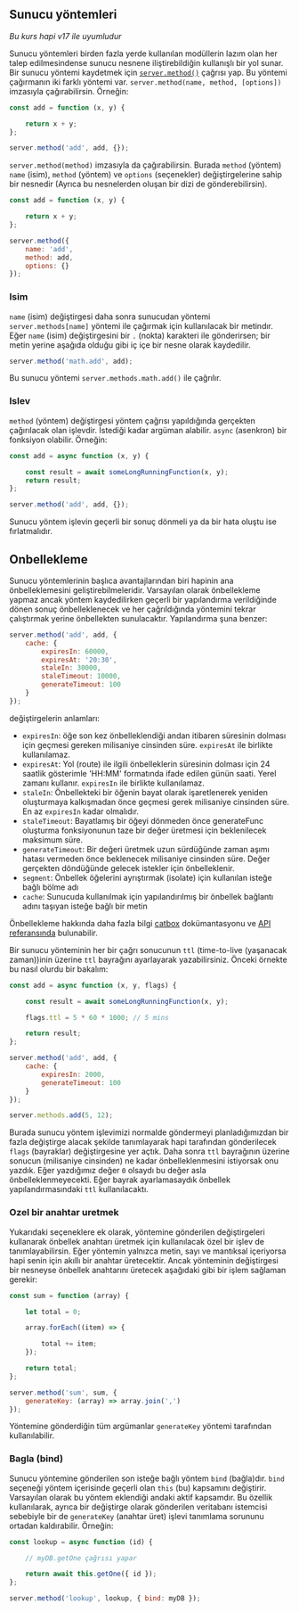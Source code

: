## Sunucu yöntemleri

_Bu kurs hapi v17 ile uyumludur_

Sunucu yöntemleri birden fazla yerde kullanılan modüllerin lazım olan her talep edilmesindense sunucu nesnene iliştirebildiğin kullanışlı bir yol sunar. Bir sunucu yöntemi kaydetmek için [`server.method()`](https://hapijs.com/api#server.method()) çağrısı yap. Bu yöntemi çağırmanın iki farklı yöntemi var. `server.method(name, method, [options])` imzasıyla çağırabilirsin. Örneğin:

```javascript
const add = function (x, y) {

    return x + y;
};

server.method('add', add, {});
```

`server.method(method)` imzasıyla da çağırabilirsin. Burada `method` (yöntem) `name` (isim), `method` (yöntem) ve `options` (seçenekler) değiştirgelerine sahip bir nesnedir (Ayrıca bu nesnelerden oluşan bir dizi de gönderebilirsin).

```javascript
const add = function (x, y) {

    return x + y;
};

server.method({
    name: 'add',
    method: add,
    options: {}
});
```

### Isim

`name` (isim) değiştirgesi daha sonra sunucudan yöntemi `server.methods[name]` yöntemi ile çağırmak için kullanılacak bir metindır. Eğer `name` (isim) değiştirgesini bir `.` (nokta) karakteri ile gönderirsen; bir metin yerine aşağıda olduğu gibi iç içe bir nesne olarak kaydedilir.

```javascript
server.method('math.add', add);
```

Bu sunucu yöntemi `server.methods.math.add()` ile çağrılır.

### Islev

`method` (yöntem) değiştirgesi yöntem çağrısı yapıldığında gerçekten çağırılacak olan işlevdir. İstediği kadar argüman alabilir. `async` (asenkron) bir fonksiyon olabilir. Örneğin:

```js
const add = async function (x, y) {

    const result = await someLongRunningFunction(x, y);
    return result;
};

server.method('add', add, {});
```

Sunucu yöntem işlevin geçerli bir sonuç dönmeli ya da bir hata oluştu ise fırlatmalıdır.

## Onbellekleme

Sunucu yöntemlerinin başlıca avantajlarından biri hapinin ana önbelleklemesini geliştirebilmeleridir. Varsayılan olarak önbellekleme yapmaz ancak yöntem kaydedilirken geçerli bir yapılandırma verildiğinde dönen sonuç önbelleklenecek ve her çağrıldığında yöntemini tekrar çalıştırmak yerine önbellekten sunulacaktır. Yapılandırma şuna benzer:

```javascript
server.method('add', add, {
    cache: {
        expiresIn: 60000,
        expiresAt: '20:30',
        staleIn: 30000,
        staleTimeout: 10000,
        generateTimeout: 100
    }
});
```

değiştirgelerin anlamları:

* `expiresIn`: öğe son kez önbelleklendiği andan itibaren süresinin dolması için geçmesi gereken milisaniye cinsinden süre. `expiresAt` ile birlikte kullanılamaz.
* `expiresAt`: Yol (route) ile ilgili önbelleklerin süresinin dolması için 24 saatlik gösterimle 'HH:MM' formatında ifade edilen günün saati. Yerel zamanı kullanır. `expiresIn` ile birlikte kullanılamaz.
* `staleIn`: Önbellekteki bir öğenin bayat olarak işaretlenerek yeniden oluşturmaya kalkışmadan önce geçmesi gerek milisaniye cinsinden süre. En az `expiresIn` kadar olmalıdır.
* `staleTimeout`: Bayatlamış bir öğeyi dönmeden önce generateFunc oluşturma fonksiyonunun taze bir değer üretmesi için beklenilecek maksimum süre.
* `generateTimeout`: Bir değeri üretmek uzun sürdüğünde zaman aşımı hatası vermeden önce beklenecek milisaniye cinsinden süre. Değer gerçekten döndüğünde gelecek istekler için önbelleklenir.
* `segment`: Önbellek öğelerini ayrıştırmak (isolate) için kullanılan isteğe bağlı bölme adı
* `cache`: Sunucuda kullanılmak için yapılandırılmış bir önbellek bağlantı adını taşıyan isteğe bağlı bir metin

Önbellekleme hakkında daha fazla bilgi [catbox](https://github.com/hapijs/catbox#policy) dokümantasyonu ve [API referansında](/api#servermethodmethod) bulunabilir.

Bir sunucu yönteminin her bir çağrı sonucunun `ttl` (time-to-live (yaşanacak zaman))inin üzerine `ttl` bayrağını ayarlayarak yazabilirsiniz. Önceki örnekte bu nasıl olurdu bir bakalım:

```js
const add = async function (x, y, flags) {

    const result = await someLongRunningFunction(x, y);

    flags.ttl = 5 * 60 * 1000; // 5 mins

    return result;
};

server.method('add', add, {
    cache: {
        expiresIn: 2000,
        generateTimeout: 100
    }
});

server.methods.add(5, 12);
```

Burada sunucu yöntem işlevimizi normalde göndermeyi planladığımızdan bir fazla değiştirge alacak şekilde tanımlayarak hapi tarafından gönderilecek `flags` (bayraklar) değiştirgesine yer açtık. Daha sonra `ttl` bayrağının üzerine sonucun (milisaniye cinsinden) ne kadar önbelleklenmesini istiyorsak onu yazdık. Eğer yazdığımız değer `0` olsaydı bu değer asla önbelleklenmeyecekti. Eğer bayrak ayarlamasaydık önbellek yapılandırmasındaki `ttl` kullanılacaktı.

### Ozel bir anahtar uretmek

Yukarıdaki seçeneklere ek olarak, yöntemine gönderilen değiştirgeleri kullanarak önbellek anahtarı üretmek için kullanılacak özel bir işlev de tanımlayabilirsin. Eğer yöntemin yalnızca metin, sayı ve mantıksal içeriyorsa hapi senin için akıllı bir anahtar üretecektir. Ancak yönteminin değiştirgesi bir nesneyse önbellek anahtarını üretecek aşağıdaki gibi bir işlem sağlaman gerekir:

```javascript
const sum = function (array) {

    let total = 0;

    array.forEach((item) => {

        total += item;
    });

    return total;
};

server.method('sum', sum, {
    generateKey: (array) => array.join(',')
});
```

Yöntemine gönderdiğin tüm argümanlar `generateKey` yöntemi tarafından kullanılabilir.

### Bagla (bind)

Sunucu yöntemine gönderilen son isteğe bağlı yöntem `bind` (bağla)dır. `bind` seçeneği yöntem içerisinde geçerli olan `this` (bu) kapsamını değiştirir. Varsayılan olarak bu yöntem eklendiği andaki aktif kapsamdır. Bu özellik kullanılarak, ayrıca bir değiştirge olarak gönderilen veritabanı istemcisi sebebiyle bir de `generateKey` (anahtar üret) işlevi tanımlama sorununu ortadan kaldırabilir. Örneğin:

```javascript
const lookup = async function (id) {

    // myDB.getOne çağrısı yapar

    return await this.getOne({ id });
};

server.method('lookup', lookup, { bind: myDB });
```
